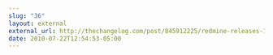 ```yaml
---
slug: "36"
layout: external
external_url: http://thechangelog.com/post/845912225/redmine-releases-1-0-release-candidate
date: 2010-07-22T12:54:53-05:00
---
```

